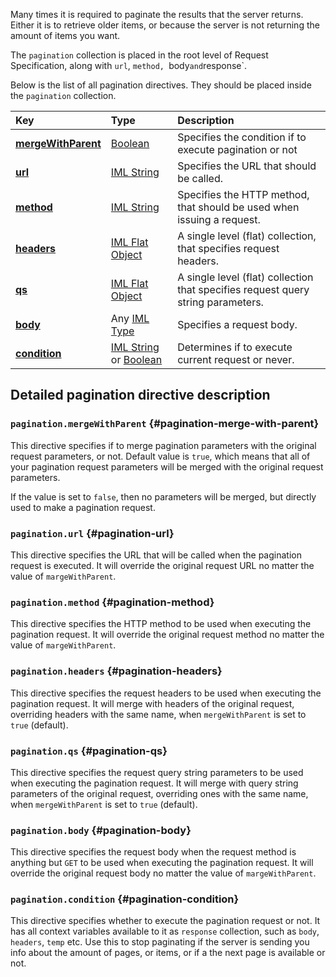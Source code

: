 Many times it is required to paginate the results that the server
returns. Either it is to retrieve older items, or because the server is
not returning the amount of items you want.

The `pagination` collection is placed in the root level of Request
Specification, along with `url`, `method, `body` and `response`.

Below is the list of all pagination directives. They should be placed
inside the `pagination` collection.

| Key                                                  | Type                                                               | Description                                                                      |
| :----------------------------------------            | :----------------------------------------------------------------- | :------------------------------------------------------------------------------- |
| [**mergeWithParent**](#pagination-merge-with-parent) | [Boolean](types.md#boolean)                                        | Specifies the condition if to execute pagination or not                          |
| [**url**](#pagination-url)                           | [IML String](types.md#iml-string)                                  | Specifies the URL that should be called.                                         |
| [**method**](#pagination-method)                     | [IML String](types.md#iml-string)                                  | Specifies the HTTP method, that should be used when issuing a request.           |
| [**headers**](#pagination-headers)                   | [IML Flat Object](types.md#iml-flat-object)                        | A single level (flat) collection, that specifies request headers.                |
| [**qs**](#pagination-qs)                             | [IML Flat Object](types.md#iml-flat-object)                        | A single level (flat) collection that specifies request query string parameters. |
| [**body**](#pagination-body)                         | Any [IML Type](types.md#iml-types)                                 | Specifies a request body.                                                        |
| [**condition**](#pagination-condition)               | [IML String](types.md#iml-string) or [Boolean](types.md#boolean)   | Determines if to execute current request or never.                               |

## Detailed pagination directive description

### `pagination.mergeWithParent` {#pagination-merge-with-parent}

This directive specifies if to merge pagination parameters with the
original request parameters, or not. Default value is `true`, which
means that all of your pagination request parameters will be merged with
the original request parameters.

If the value is set to `false`, then no parameters will be merged, but
directly used to make a pagination request.

### `pagination.url` {#pagination-url}

This directive specifies the URL that will be called when the pagination
request is executed. It will override the original request URL no matter
the value of `margeWithParent`.

### `pagination.method` {#pagination-method}

This directive specifies the HTTP method to be used when executing the
pagination request. It will override the original request method no
matter the value of `margeWithParent`.

### `pagination.headers` {#pagination-headers}

This directive specifies the request headers to be used when executing
the pagination request. It will merge with headers of the original
request, overriding headers with the same name, when `mergeWithParent`
is set to `true` (default).

### `pagination.qs` {#pagination-qs}

This directive specifies the request query string parameters to be used
when executing the pagination request. It will merge with query string
parameters of the original request, overriding ones with the same name,
when `mergeWithParent` is set to `true` (default).

### `pagination.body` {#pagination-body}

This directive specifies the request body when the request method is
anything but `GET` to be used when executing the pagination request. It
will override the original request body no matter the value of
`margeWithParent`.

### `pagination.condition` {#pagination-condition}

This directive specifies whether to execute the pagination request or
not. It has all context variables available to it as `response`
collection, such as `body`, `headers`, `temp` etc. Use this to stop
paginating if the server is sending you info about the amount of pages,
or items, or if a the next page is available or not.
